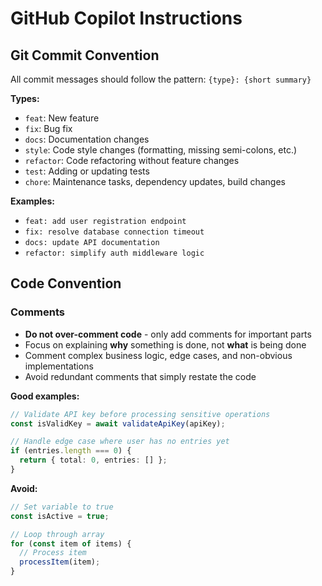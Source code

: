 # GitHub Copilot Instructions

## Git Commit Convention

All commit messages should follow the pattern: `{type}: {short summary}`

**Types:**

- `feat`: New feature
- `fix`: Bug fix
- `docs`: Documentation changes
- `style`: Code style changes (formatting, missing semi-colons, etc.)
- `refactor`: Code refactoring without feature changes
- `test`: Adding or updating tests
- `chore`: Maintenance tasks, dependency updates, build changes

**Examples:**

- `feat: add user registration endpoint`
- `fix: resolve database connection timeout`
- `docs: update API documentation`
- `refactor: simplify auth middleware logic`

## Code Convention

### Comments

- **Do not over-comment code** - only add comments for important parts
- Focus on explaining **why** something is done, not **what** is being done
- Comment complex business logic, edge cases, and non-obvious implementations
- Avoid redundant comments that simply restate the code

**Good examples:**

```typescript
// Validate API key before processing sensitive operations
const isValidKey = await validateApiKey(apiKey);

// Handle edge case where user has no entries yet
if (entries.length === 0) {
  return { total: 0, entries: [] };
}
```

**Avoid:**

```typescript
// Set variable to true
const isActive = true;

// Loop through array
for (const item of items) {
  // Process item
  processItem(item);
}
```
